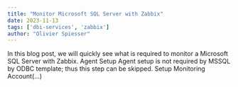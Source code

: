 ```yaml
---
title: "Monitor Microsoft SQL Server with Zabbix"
date: 2023-11-13
tags: ['dbi-services', 'zabbix']
author: "Olivier Spiesser"
---
```

In this blog post, we will quickly see what is required to monitor a Microsoft SQL Server with Zabbix. Agent Setup Agent setup is not required by MSSQL by ODBC template; thus this step can be skipped. Setup Monitoring Account(…)